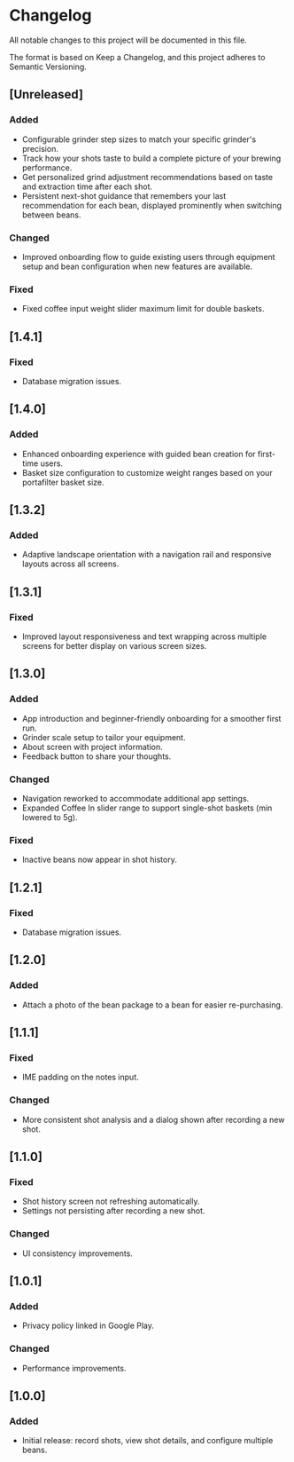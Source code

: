 # Changelog

All notable changes to this project will be documented in this file.

The format is based on Keep a Changelog, and this project adheres to Semantic Versioning.

## [Unreleased]

### Added

- Configurable grinder step sizes to match your specific grinder's precision.
- Track how your shots taste to build a complete picture of your brewing performance.
- Get personalized grind adjustment recommendations based on taste and extraction time after each shot.
- Persistent next-shot guidance that remembers your last recommendation for each bean, displayed prominently when switching between beans.

### Changed

- Improved onboarding flow to guide existing users through equipment setup and bean configuration when new features are available.

### Fixed

- Fixed coffee input weight slider maximum limit for double baskets.

## [1.4.1]

### Fixed

- Database migration issues.

## [1.4.0]

### Added

- Enhanced onboarding experience with guided bean creation for first-time users.
- Basket size configuration to customize weight ranges based on your portafilter basket size.

## [1.3.2]

### Added

- Adaptive landscape orientation with a navigation rail and responsive layouts across all screens.

## [1.3.1]

### Fixed

- Improved layout responsiveness and text wrapping across multiple screens for better display on various screen sizes.

## [1.3.0]

### Added

- App introduction and beginner-friendly onboarding for a smoother first run.
- Grinder scale setup to tailor your equipment.
- About screen with project information.
- Feedback button to share your thoughts.

### Changed

- Navigation reworked to accommodate additional app settings.
- Expanded Coffee In slider range to support single-shot baskets (min lowered to 5g).

### Fixed

- Inactive beans now appear in shot history.

## [1.2.1]

### Fixed

- Database migration issues.

## [1.2.0]

### Added

- Attach a photo of the bean package to a bean for easier re-purchasing.

## [1.1.1]

### Fixed

- IME padding on the notes input.

### Changed

- More consistent shot analysis and a dialog shown after recording a new shot.

## [1.1.0]

### Fixed

- Shot history screen not refreshing automatically.
- Settings not persisting after recording a new shot.

### Changed

- UI consistency improvements.

## [1.0.1]

### Added

- Privacy policy linked in Google Play.

### Changed

- Performance improvements.

## [1.0.0]

### Added

- Initial release: record shots, view shot details, and configure multiple beans.
